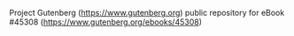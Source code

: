 Project Gutenberg (https://www.gutenberg.org) public repository for eBook #45308 (https://www.gutenberg.org/ebooks/45308)

